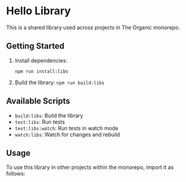 # Hello Library

This is a shared library used across projects in The Organic monorepo.

## Getting Started

1. Install dependencies:

   `npm run install:libs`

2. Build the library:
   `npm run build:libs`

## Available Scripts

- `build:libs`: Build the library
- `test:libs`: Run tests
- `test:libs:watch`: Run tests in watch mode
- `watch:libs`: Watch for changes and rebuild

## Usage

To use this library in other projects within the monorepo, import it as follows:
